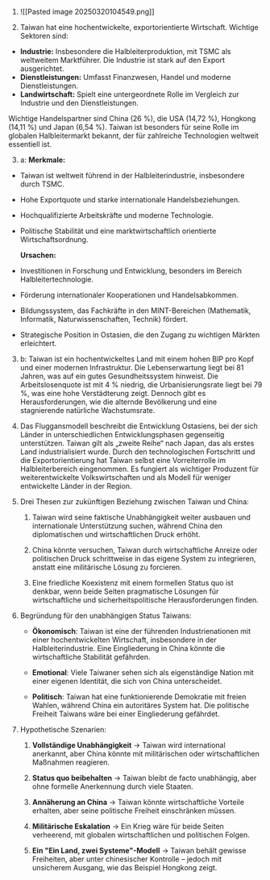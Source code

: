 1. ![[Pasted image 20250320104549.png]]


2. Taiwan hat eine hochentwickelte, exportorientierte Wirtschaft. Wichtige Sektoren sind:

- **Industrie:** Insbesondere die Halbleiterproduktion, mit TSMC als weltweitem Marktführer. Die Industrie ist stark auf den Export ausgerichtet.
- **Dienstleistungen:** Umfasst Finanzwesen, Handel und moderne Dienstleistungen.
- **Landwirtschaft:** Spielt eine untergeordnete Rolle im Vergleich zur Industrie und den Dienstleistungen.

Wichtige Handelspartner sind China (26 %), die USA (14,72 %), Hongkong (14,11 %) und Japan (6,54 %). Taiwan ist besonders für seine Rolle im globalen Halbleitermarkt bekannt, der für zahlreiche Technologien weltweit essentiell ist.

3. a: **Merkmale:**

- Taiwan ist weltweit führend in der Halbleiterindustrie, insbesondere durch TSMC.
- Hohe Exportquote und starke internationale Handelsbeziehungen.
- Hochqualifizierte Arbeitskräfte und moderne Technologie.
- Politische Stabilität und eine marktwirtschaftlich orientierte Wirtschaftsordnung.

	**Ursachen:**

- Investitionen in Forschung und Entwicklung, besonders im Bereich Halbleitertechnologie.
- Förderung internationaler Kooperationen und Handelsabkommen.
- Bildungssystem, das Fachkräfte in den MINT-Bereichen (Mathematik, Informatik, Naturwissenschaften, Technik) fördert.
- Strategische Position in Ostasien, die den Zugang zu wichtigen Märkten erleichtert.


3. b: Taiwan ist ein hochentwickeltes Land mit einem hohen BIP pro Kopf und einer modernen Infrastruktur. Die Lebenserwartung liegt bei 81 Jahren, was auf ein gutes Gesundheitssystem hinweist. Die Arbeitslosenquote ist mit 4 % niedrig, die Urbanisierungsrate liegt bei 79 %, was eine hohe Verstädterung zeigt. Dennoch gibt es Herausforderungen, wie die alternde Bevölkerung und eine stagnierende natürliche Wachstumsrate.


4. Das Fluggansmodell beschreibt die Entwicklung Ostasiens, bei der sich Länder in unterschiedlichen Entwicklungsphasen gegenseitig unterstützen. Taiwan gilt als „zweite Reihe“ nach Japan, das als erstes Land industrialisiert wurde. Durch den technologischen Fortschritt und die Exportorientierung hat Taiwan selbst eine Vorreiterrolle im Halbleiterbereich eingenommen. Es fungiert als wichtiger Produzent für weiterentwickelte Volkswirtschaften und als Modell für weniger entwickelte Länder in der Region.



5. Drei Thesen zur zukünftigen Beziehung zwischen Taiwan und China:

	1. Taiwan wird seine faktische Unabhängigkeit weiter ausbauen und internationale Unterstützung suchen, während China den diplomatischen und wirtschaftlichen Druck erhöht.
	    
	2. China könnte versuchen, Taiwan durch wirtschaftliche Anreize oder politischen Druck schrittweise in das eigene System zu integrieren, anstatt eine militärische Lösung zu forcieren.
	    
	3. Eine friedliche Koexistenz mit einem formellen Status quo ist denkbar, wenn beide Seiten pragmatische Lösungen für wirtschaftliche und sicherheitspolitische Herausforderungen finden.
    

6. Begründung für den unabhängigen Status Taiwans:

	- **Ökonomisch**: Taiwan ist eine der führenden Industrienationen mit einer hochentwickelten Wirtschaft, insbesondere in der Halbleiterindustrie. Eine Eingliederung in China könnte die wirtschaftliche Stabilität gefährden.
	    
	- **Emotional**: Viele Taiwaner sehen sich als eigenständige Nation mit einer eigenen Identität, die sich von China unterscheidet.
	    
	- **Politisch**: Taiwan hat eine funktionierende Demokratie mit freien Wahlen, während China ein autoritäres System hat. Die politische Freiheit Taiwans wäre bei einer Eingliederung gefährdet.
    

7. Hypothetische Szenarien:

	1. **Vollständige Unabhängigkeit** → Taiwan wird international anerkannt, aber China könnte mit militärischen oder wirtschaftlichen Maßnahmen reagieren.
	    
	2. **Status quo beibehalten** → Taiwan bleibt de facto unabhängig, aber ohne formelle Anerkennung durch viele Staaten.
	    
	3. **Annäherung an China** → Taiwan könnte wirtschaftliche Vorteile erhalten, aber seine politische Freiheit einschränken müssen.
	    
	4. **Militärische Eskalation** → Ein Krieg wäre für beide Seiten verheerend, mit globalen wirtschaftlichen und politischen Folgen.
	    
	5. **Ein "Ein Land, zwei Systeme"-Modell** → Taiwan behält gewisse Freiheiten, aber unter chinesischer Kontrolle – jedoch mit unsicherem Ausgang, wie das Beispiel Hongkong zeigt.